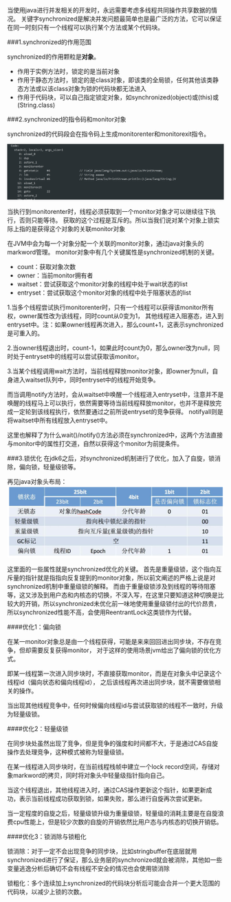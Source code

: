 当使用java进行并发相关的开发时，永远需要考虑多线程共同操作共享数据的情况。
关键字synchronized是解决并发问题最简单也是最广泛的方法，它可以保证在同一时刻只有一个线程可以执行某个方法或某个代码块。

###1.synchronized的作用范围

synchronized的作用颗粒是**对象**。

- 作用于实例方法时，锁定的是当前对象
- 作用于静态方法时，锁定的是class对象，即该类的全局锁，任何其他该类静态方法或以该class对象为锁的代码块都无法进入
- 作用于代码块，可以自己指定锁定对象，如synchronized(object)或(this)或(String.class)


###2.synchronized的指令码和monitor对象

synchronized的代码段会在指令码上生成monitorenter和monitorexit指令。

![](./images/并发2.png)

当执行到monitorenter时，线程必须获取到一个monitor对象才可以继续往下执行，否则只能等待。
获取的这个过程是互斥的。所以当我们说对某个对象上锁实际上指的是获得这个对象的关联monitor对象

在JVM中会为每一个对象分配一个关联的monitor对象，通过java对象头的markword管理。
monitor对象中有几个关键属性是synchronized机制的关键。

- count：获取对象次数
- owner：当前monitor拥有者
- waitset：尝试获取这个monitor对象的线程中处于wait状态的list
- entryset：尝试获取这个monitor对象的线程中处于阻塞状态的list

1.当多个线程尝试执行monitorenter时，只有一个线程可以获得该monitor所有权，owner属性改为该线程，同时count从0变为1，
其他线程进入阻塞态，进入到entryset中。注：如果owner线程再次进入，那么count+1，这表示synchronized是可重入的。

2.当owner线程退出时，count-1，如果此时count为0，那么owner改为null，同时处于entryset中的线程可以尝试获取该monitor。

3.当某个线程调用wait方法时，当前线程释放monitor对象，即owner为null，自身进入waitset队列中，同时entryset中的线程开始竞争。

而当调用notify方法时，会从waitset中唤醒一个线程进入entryset中，注意并不是唤醒的线程马上可以执行，依然需要等待当前线程释放monitor，也并不是释放完成一定轮到该线程执行，依然要通过之前所说entryset的竞争获得。
notifyall则是将waitset中所有线程放入entryset中。

这里也解释了为什么wait()/notify()方法必须在synchronized中，这两个方法直接与monitor中的属性打交道，自然以获得这个monitor为前提条件。

###3.锁优化
在jdk6之后，对synchronized机制进行了优化，加入了自旋，锁消除，偏向锁，轻量级锁等。

再见java对象头布局：
![](./images/jvm6.png)

这里面的一些属性就是synchronized优化的关键。
首先是重量级锁，这个指向互斥量的指针就是指指向反复提到的monitor对象，所以前文阐述的严格上说是对synchronized机制中重量级锁的解释。
而由于重量级锁涉及到线程的等待阻塞等，这又涉及到用户态和内核态的切换，不深入写，在这里只要知道这种切换是比较大的开销，所以synchronized未优化前一味地使用重量级锁付出的代价昂贵，
所以synchronized性能不高，会使用ReentrantLock这类锁作为代替。

####优化1：偏向锁

在某一monitor对象总是由一个线程获得，可能是来来回回进出同步块，不存在竞争，但却需要反复获得monitor，
对于这样的使用场景jvm给出了偏向锁的优化方式。

即某一线程第一次进入同步块时，不直接获取monitor，而是在对象头中记录这个线程id（偏向状态和偏向线程id），
之后该线程再次进出同步块，就不需要做锁相关的操作。

当出现其他线程竞争中，任何时候偏向线程id与尝试获取锁的线程不一致时，升级为轻量级锁。

####优化2：轻量级锁

在同步块处虽然出现了竞争，但是竞争的强度和时间都不大，于是通过CAS自旋操作去处理竞争，这种模式被称为轻量级锁。

在某一线程进入同步块时，在当前线程栈帧中建立一个lock record空间，存储对象markword的拷贝，同时将对象头中轻量级指针指向自己。

当这个线程退出，其他线程进入时，通过CAS操作更新这个指针，如果更新成功，表示当前线程成功获取到锁，如果失败，那么进行自旋再次尝试更新。

当一定程度的自旋之后，轻量级锁升级为重量级锁，轻量级的消耗主要是在自旋浪费cpu性能上，但是较少次数的自旋的开销依然比用户态与内核态的切换开销低。

####优化3：锁消除与锁粗化

锁消除：对于一定不会出现竞争的同步块，比如stringbuffer在底层就用synchronized进行了保证，那么业务层的synchronized就会被消除，其他如一些变量逃逸分析后确切不会有线程不安全的情况也会使用锁消除

锁粗化：多个连续加上synchronized的代码块分析后可能会合并一个更大范围的代码块，以减少上锁的次数。




